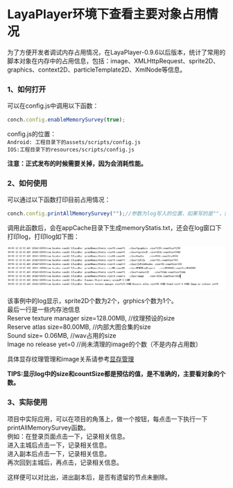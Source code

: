 
# LayaPlayer环境下查看主要对象占用情况

为了方便开发者调试内存占用情况，在LayaPlayer-0.9.6以后版本，统计了常用的脚本对象在内存中的占用信息，包括：image、XMLHttpRequest、sprite2D、graphics、context2D、particleTemplate2D、XmlNode等信息。  

### 1、如何打开

可以在config.js中调用以下函数：

```javascript
conch.config.enableMemorySurvey(true);
```

config.js的位置：  
``Android: 工程目录下的assets/scripts/config.js  ``  
``IOS:工程目录下的resources/scripts/config.js``

**注意：正式发布的时候需要关掉，因为会消耗性能。**

### 2、如何使用

可以通过以下函数打印目前占用情况：

```javascript
conch.config.printAllMemorySurvey("");//参数为log写入的位置，如果写的是""，默认会写入cache目录下
```

调用此函数后，会在appCache目录下生成memoryStatis.txt，还会在log窗口下打印log，打印log如下图：

![](img/0.jpg)

该事例中的log显示，sprite2D个数为2个，grphics个数为1个。  
最后一行是一些内存池信息  
Reserve texture manager size=128.00MB,   //纹理预设的size  
Reserve atlas size=80.00MB,  //内部大图合集的size  
Sound size= 0.06MB,  //wav占用的size  
Image no release yet=0  //尚未清理的image的个数（不是内存占用数）  

具体显存纹理管理和image关系请参考[显存管理](https://ldc.layabox.com/doc/?nav=ch-as-5-2-1)

**TIPS:显示log中的size和countSize都是预估的值，是不准确的，主要看对象的个数。**

### 3、实际使用

项目中实际应用，可以在项目的角落上，做一个按钮，每点击一下执行一下printAllMemorySurvey函数。  
例如：在登录页面点击一下，记录相关信息。  
进入主城后点击一下，记录相关信息。    
进入副本后点击一下，记录相关信息。  
再次回到主城后，再点击，记录相关信息。  

这样便可以对比出，进出副本后，是否有遗留的节点未删除。

